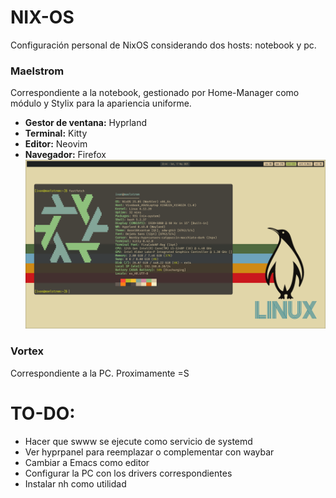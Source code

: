 # NIX-OS
Configuración personal de NixOS considerando dos hosts: notebook y pc.
### Maelstrom
Correspondiente a la notebook, gestionado por Home-Manager como módulo y Stylix para la apariencia uniforme.
- **Gestor de ventana:** Hyprland
- **Terminal:** Kitty
- **Editor:** Neovim
- **Navegador:** Firefox
![Captura Maelstrom](./assets/display-example.png)

### Vortex
Correspondiente a la PC. Proximamente =S


# TO-DO:
- Hacer que swww se ejecute como servicio de systemd
- Ver hyprpanel para reemplazar o complementar con waybar
- Cambiar a Emacs como editor
- Configurar la PC con los drivers correspondientes
- Instalar nh como utilidad
